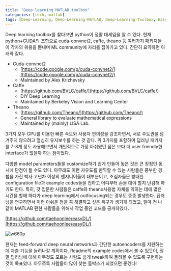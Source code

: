 ```yaml
---
title: "Deep learning MATLAB toolbox"
categories: [tech, matlab]
tags: [Deep-Learning, Deep-Learning-MATLAB, Deep-Learning-Toolbox, Easy-Deep-Learning-MATLAB]
---
```


Deep learning toolbox를 찾다보면 python이 정말 대세임을 알 수 있다. 현재 python+CUDA의 조합으로 cuda-convnet2, caffe, theano 등 여러가지 패키지들이 각자의 위용을 뽐내며 ML community에 자리를 잡아가고 있다. 간단히 요약하면 아래와 같다.

- Cuda-convnet2
  - [https://code.google.com/p/cuda-convnet2/](https://code.google.com/p/cuda-convnet2/)
  - Maintained by Alex Krizhevsky
- Caffe
  - [https://github.com/BVLC/caffe/](https://github.com/BVLC/caffe/)
  - DIY Deep Learning
  - Maintained by Berkeley Vision and Learning Center
- Theano
  - [https://github.com/Theano/](https://github.com/Theano/)
  - General library to evaluate mathematical expressions
  - Maintained by (mainly) LISA Lab.

3가지 모두 GPU를 이용한 빠른 속도와 사용자 편의성을 강조하면서, 서로 주도권을 넘겨주지 않으려고 열심히 유지보수를 하는 것 같다. 위 3가지를 포함하여 딥러닝 패키지를 7-8개 정도 사용해보면서 개인적으로 가장 아쉬웠던 점은 보다 더 user friendly한 interface가 없을까 하는 점이었다.

다양한 model parameters들을 customize하기 쉽게 만들어 놓은 것은 큰 장점인 동시에 단점이 될 수도 있다. 아무래도 이런 자유도를 만끽할 수 있는 사람들은 풍부한 경험을 가진 박사 고년차 이상의 엔지니어들이 대부분이고, 초심자들은 방대한 configuration file과 example codes들을 접하고 어디부터 손을 대야 할지 난감해 하기도 한다. 특히, 갓 입문한 사람들은 caffe와 theano사용법 자체를 익히는 데에 많은 시간을 할애 하다가 deep learning에서 outfocusing되는 경우도 종종 발생한다. 딥러닝을 연구하면서 이런 아쉬운 점을 꼭 해결하고 싶은 욕구가 생기게 되었고, 얼마 전 나 같이 MATLAB 편한 사람들을 위해서 작업 중인 코드를 공개하였다.

[https://github.com/taehoonlee/easyDL/](https://github.com/taehoonlee/easyDL/)

![w660p](https://iamtaehoon.files.wordpress.com/2015/08/ecbaa1ecb298.png)

현재는 feed-forward deep neural networks과 간단한 autoencoders를 지원하는데 차츰 기능을 늘려나갈 계획이다. Readme의 example codes에서 볼 수 있듯이, 정말 딥러닝에 대해 아무것도 모르는 사람도 쉽게 tweak하여 돌려볼 수 있도록 구현하는 것이 목표였다. 아무쪼록 사람들이 많이 찾는 툴박스가 되었으면 좋겠다!
